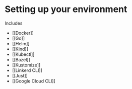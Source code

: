 # Setting up your environment

Includes

- [[Docker]]
- [[Go]]
- [[Helm]]
- [[Kind]]
- [[Kubectl]]
- [[Bazel]]
- [[Kustomize]]
- [[Linkerd CLI]]
- [[Just]]
- [[Google Cloud CLI]]